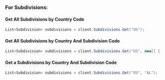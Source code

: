 ### For Subdivisions:

#### Get All Subdivisions by Country Code

```cs
List<Subdivision> subdivisions = client.Subdivisions.Get("US");
```

#### Get All Subdivisions by Country And Subdivision Code

```cs
List<Subdivision> subdivisions = client.Subdivisions.Get("US", new[] { "AL", "AK", "AZ" });
```

#### Get a Subdivisions by Country And Subdivision Code

```cs
List<Subdivision> subdivisions = client.Subdivisions.Get("US", "AL");
```